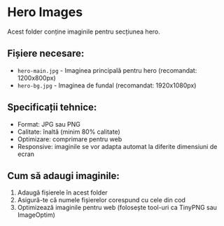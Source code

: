 # Hero Images

Acest folder conține imaginile pentru secțiunea hero.

## Fișiere necesare:

- `hero-main.jpg` - Imaginea principală pentru hero (recomandat: 1200x800px)
- `hero-bg.jpg` - Imaginea de fundal (recomandat: 1920x1080px)

## Specificații tehnice:

- Format: JPG sau PNG
- Calitate: înaltă (minim 80% calitate)
- Optimizare: comprimare pentru web
- Responsive: imaginile se vor adapta automat la diferite dimensiuni de ecran

## Cum să adaugi imaginile:

1. Adaugă fișierele în acest folder
2. Asigură-te că numele fișierelor corespund cu cele din cod
3. Optimizează imaginile pentru web (folosește tool-uri ca TinyPNG sau ImageOptim)
